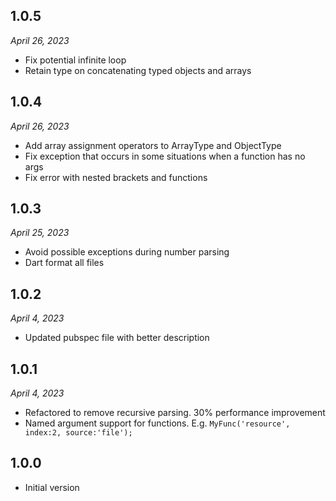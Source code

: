 ## 1.0.5

_April 26, 2023_

- Fix potential infinite loop
- Retain type on concatenating typed objects and arrays

## 1.0.4

_April 26, 2023_

- Add array assignment operators to ArrayType and ObjectType
- Fix exception that occurs in some situations when a function has no args
- Fix error with nested brackets and functions

## 1.0.3

_April 25, 2023_

- Avoid possible exceptions during number parsing
- Dart format all files

## 1.0.2

_April 4, 2023_

- Updated pubspec file with better description

## 1.0.1

_April 4, 2023_

- Refactored to remove recursive parsing. 30% performance improvement 
- Named argument support for functions. E.g. `MyFunc('resource', index:2, source:'file');`

## 1.0.0

- Initial version
